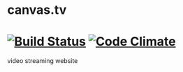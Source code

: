 canvas.tv
=========
[![Build Status](https://travis-ci.org/sargentsurg/canvas.tv.png?branch=master)](https://travis-ci.org/sargentsurg/canvas.tv)
[![Code Climate](https://codeclimate.com/repos/52c9e7f6e30ba01d5b004128/badges/af43fc65a930ed0b20ae/gpa.png)](https://codeclimate.com/repos/52c9e7f6e30ba01d5b004128/feed)
========

video streaming website
